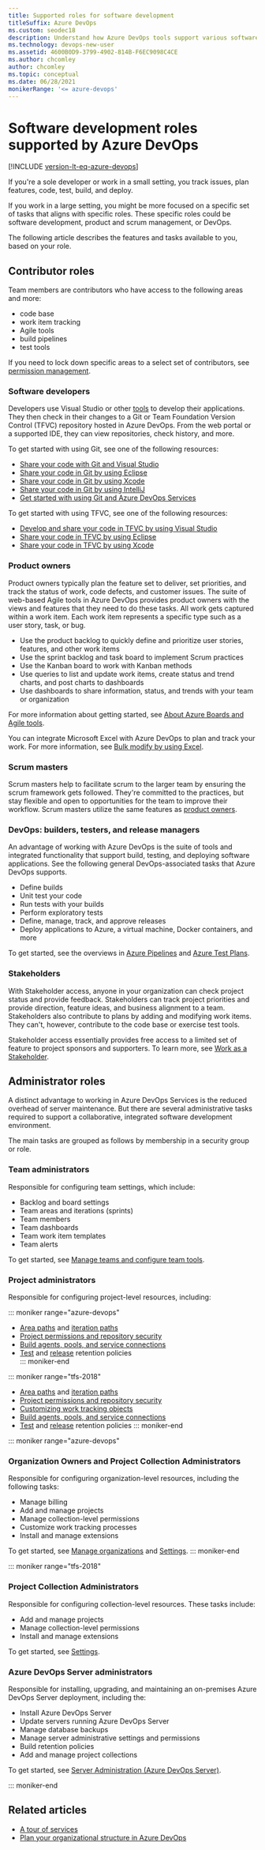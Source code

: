 ```yaml
---
title: Supported roles for software development
titleSuffix: Azure DevOps
ms.custom: seodec18
description: Understand how Azure DevOps tools support various software development roles
ms.technology: devops-new-user 
ms.assetid: 4600B0D9-3799-4902-814B-F6EC9098C4CE
ms.author: chcomley
author: chcomley
ms.topic: conceptual
ms.date: 06/28/2021
monikerRange: '<= azure-devops'
---
```


# Software development roles supported by Azure DevOps

[!INCLUDE [version-lt-eq-azure-devops](../includes/version-lt-eq-azure-devops.md)]

If you're a sole developer or work in a small setting, you track issues, plan features, code, test, build, and deploy.  

If you work in a large setting, you might be more focused on a specific set of tasks that aligns with specific roles. These specific roles could be software development, product and scrum management, or DevOps.

The following article describes the features and tasks available to you, based on your role.  

## Contributor roles

Team members are contributors who have access to the following areas and more:

- code base
- work item tracking
- Agile tools
- build pipelines
- test tools

If you need to lock down specific areas to a select set of contributors, see [permission management](../organizations/security/permissions.md).

### Software developers

Developers use Visual Studio or other [tools](tools.md) to develop their applications. They then check in their changes to a Git or Team Foundation Version Control (TFVC) repository hosted in Azure DevOps. From the web portal or a supported IDE, they can view repositories, check history, and more.

To get started with using Git, see one of the following resources:

- [Share your code with Git and Visual Studio](../repos/git/share-your-code-in-git-vs.md)
- [Share your code in Git by using Eclipse](../repos/git/share-your-code-in-git-eclipse.md)
- [Share your code in Git by using Xcode](../repos/git/share-your-code-in-git-xcode.md)
- [Share your code in Git by using IntelliJ](/previous-versions/azure/devops/java/download-intellij-plug-in)
- [Get started with using Git and Azure DevOps Services](../repos/git/gitquickstart.md)
  
To get started with using TFVC, see one of the following resources:

- [Develop and share your code in TFVC by using Visual Studio](../repos/tfvc/share-your-code-in-tfvc-vs.md)
- [Share your code in TFVC by using Eclipse](../repos/tfvc/share-your-code-in-tfvc-eclipse.md)
- [Share your code in TFVC by using Xcode](../repos/tfvc/share-your-code-in-tfvc-xcode.md)

### Product owners

Product owners typically plan the feature set to deliver, set priorities, and track the status of work, code defects, and customer issues. The suite of web-based Agile tools in Azure DevOps provides product owners with the views and features that they need to do these tasks. All work gets captured within a work item. Each work item represents a specific type such as a user story, task, or bug.

- Use the product backlog to quickly define and prioritize user stories, features, and other work items
- Use the sprint backlog and task board to implement Scrum practices
- Use the Kanban board to work with Kanban methods
- Use queries to list and update work items, create status and trend charts, and post charts to dashboards
- Use dashboards to share information, status, and trends with your team or organization
  
For more information about getting started, see [About Azure Boards and Agile tools](../boards/get-started/what-is-azure-boards.md).  

You can integrate Microsoft Excel with Azure DevOps to plan and track your work. For more information, see [Bulk modify by using Excel](../boards/backlogs/office/bulk-add-modify-work-items-excel.md).

### Scrum masters

Scrum masters help to facilitate scrum to the larger team by ensuring the scrum framework gets followed. They're committed to the practices, but stay flexible and open to opportunities for the team to improve their workflow. Scrum masters utilize the same features as [product owners](#product-owners).
### DevOps: builders, testers, and release managers

An advantage of working with Azure DevOps is the suite of tools and integrated functionality that support build, testing, and deploying software applications. See the following general DevOps-associated tasks that Azure DevOps supports.

- Define builds
- Unit test your code
- Run tests with your builds
- Perform exploratory tests
- Define, manage, track, and approve releases
- Deploy applications to Azure, a virtual machine, Docker containers, and more  

To get started, see the overviews in [Azure Pipelines](../pipelines/get-started/what-is-azure-pipelines.md) and [Azure Test Plans](../test/overview.md).

### Stakeholders

With Stakeholder access, anyone in your organization can check project status and provide feedback. Stakeholders can track project priorities and provide direction, feature ideas, and business alignment to a team. Stakeholders also contribute to plans by adding and modifying work items. They can't, however, contribute to the code base or exercise test tools.

Stakeholder access essentially provides free access to a limited set of feature to project sponsors and supporters. To learn more, see [Work as a Stakeholder](../organizations/security/get-started-stakeholder.md).

<a id="admin-roles">  </a>

## Administrator roles

A distinct advantage to working in Azure DevOps Services is the reduced overhead of server maintenance. But there are several administrative tasks required to support a collaborative, integrated software development environment.

The main tasks are grouped as follows by membership in a security group or role.

### Team administrators

Responsible for configuring team settings, which include:

- Backlog and board settings
- Team areas and iterations (sprints)
- Team members
- Team dashboards
- Team work item templates
- Team alerts

To get started, see [Manage teams and configure team tools](../organizations/settings/manage-teams.md).

### Project administrators

Responsible for configuring project-level resources, including:

::: moniker range="azure-devops"

- [Area paths](../organizations/settings/set-area-paths.md) and [iteration paths](../organizations/settings/set-iteration-paths-sprints.md)  
- [Project permissions and repository security](../organizations/security/permissions.md)  
- [Build agents, pools, and service connections](../pipelines/get-started/what-is-azure-pipelines.md)  
- [Test](../test/how-long-to-keep-test-results.md) and [release](../pipelines/policies/retention.md) retention policies  
::: moniker-end  

::: moniker range="tfs-2018"

- [Area paths](../organizations/settings/set-area-paths.md) and [iteration paths](../organizations/settings/set-iteration-paths-sprints.md)  
- [Project permissions and repository security](../organizations/security/permissions.md)  
- [Customizing work tracking objects](../reference/customize-work.md)  
- [Build agents, pools, and service connections](../pipelines/get-started/what-is-azure-pipelines.md)  
- [Test](../test/how-long-to-keep-test-results.md) and [release](../pipelines/policies/retention.md) retention policies
::: moniker-end  

::: moniker range="azure-devops"

### Organization Owners and Project Collection Administrators

Responsible for configuring organization-level resources, including the following tasks:

- Manage billing  
- Add and manage projects
- Manage collection-level permissions
- Customize work tracking processes  
- Install and manage extensions

To get started, see [Manage organizations](../organizations/accounts/organization-management.md) and [Settings](../organizations/settings/about-settings.md#project-administrator-role-and-managing-projects).
::: moniker-end

::: moniker range="tfs-2018"

### Project Collection Administrators

Responsible for configuring collection-level resources. These tasks include:  

- Add and manage projects
- Manage collection-level permissions
- Install and manage extensions

To get started, see [Settings](../organizations/settings/about-settings.md#project-administrator-role-and-managing-projects).

### Azure DevOps Server administrators

Responsible for installing, upgrading, and maintaining an on-premises Azure DevOps Server deployment, including the:

- Install Azure DevOps Server
- Update servers running Azure DevOps Server
- Manage database backups
- Manage server administrative settings and permissions
- Build retention policies
- Add and manage project collections
  
To get started, see [Server Administration (Azure DevOps Server)](/azure/devops/server/index).

::: moniker-end

## Related articles

- [A tour of services](services.md)
- [Plan your organizational structure in Azure DevOps](plan-your-azure-devops-org-structure.md)
